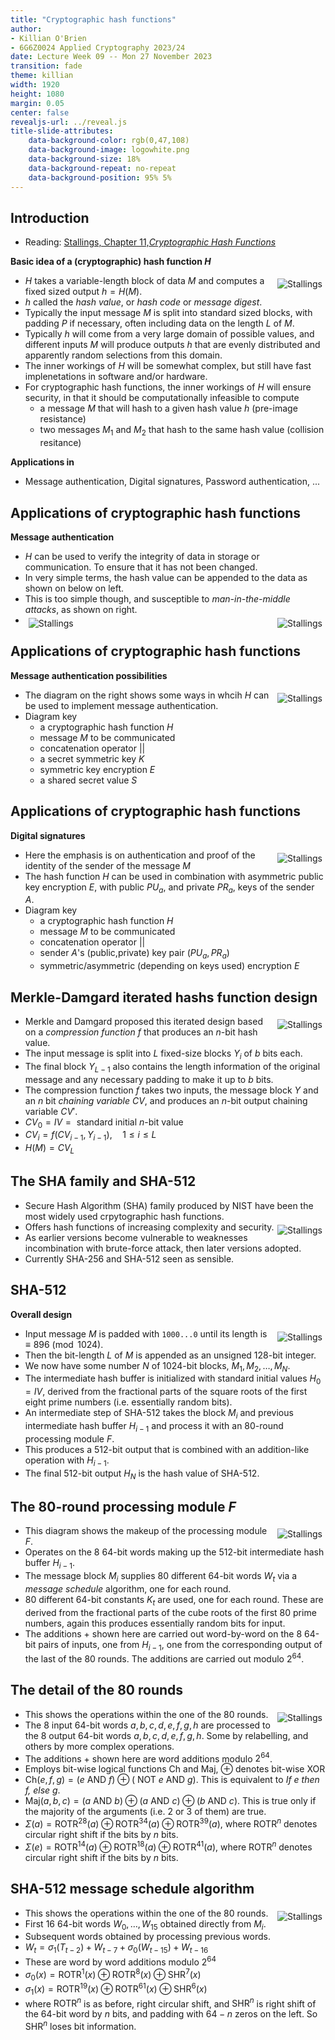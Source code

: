 ```yaml
---
title: "Cryptographic hash functions"
author:
- Killian O'Brien
- 6G6Z0024 Applied Cryptography 2023/24
date: Lecture Week 09 -- Mon 27 November 2023
transition: fade
theme: killian
width: 1920
height: 1080
margin: 0.05
center: false
revealjs-url: ../reveal.js
title-slide-attributes:
    data-background-color: rgb(0,47,108)	
    data-background-image: logowhite.png
    data-background-size: 18%
    data-background-repeat: no-repeat
    data-background-position: 95% 5%	
---
```


## Introduction 

* Reading: <a href="https://mmu.on.worldcat.org/oclc/1334132058" target="_blank">Stallings, Chapter 11,<em>Cryptographic Hash Functions</em></a>

**Basic idea of a (cryptographic) hash function $H$**

* <img src="./images/hash-idea.png" alt="Stallings" style="padding:5px;height=100%;float:right"> $H$ takes a variable-length block of data $M$ and computes a fixed sized output $h=H(M)$.
* $h$ called the *hash value*, or *hash code* or *message digest*. 
* Typically the input message $M$ is split into standard sized blocks, with padding $P$ if necessary, often including data on the length $L$ of $M$.
* Typically $h$ will come from a very large domain of possible values, and different inputs $M$ will produce outputs $h$ that are evenly distributed and apparently random selections from this domain. 
* The inner workings of $H$ will be somewhat complex, but still have fast implenetations in software and/or hardware. 
* For cryptographic hash functions, the inner workings of $H$ will ensure security, in that it should be computationally infeasible to compute
    - a message $M$ that will hash to a given hash value $h$ (pre-image resistance)
    - two messages $M_1$ and $M_2$ that hash to the same hash value (collision resitance)

**Applications in**

* Message authentication, Digital signatures, Password authentication, ...

<!-- ## Applications of cryptographic hash functions

* Message authentication
* Digital signatures
* Password authentication
* ... -->

## Applications of cryptographic hash functions

**Message authentication**

* $H$ can be used to verify the integrity of data in storage or communication. To ensure that it has not been changed. 
* In very simple terms, the hash value can be appended to the data as shown on below on left.
* This is too simple though, and susceptible to *man-in-the-middle attacks*, as shown on right.
* <img src="./images/simple-hash.png" alt="Stallings" style="padding:5px;height=100%;float:left"> <img src="./images/maninthemiddlehash.png" alt="Stallings" style="padding:5px;height=100%;float:right">

## Applications of cryptographic hash functions

**Message authentication possibilities**

* <img src="./images/MACmodes.png" alt="Stallings" style="padding:5px;height=100%;float:right"> The diagram on the right shows some ways in whcih $H$ can be used to implement message authentication.
* Diagram key
    - a cryptographic hash function $H$
    - message $M$ to be communicated
    - concatenation operator $||$
    - a secret symmetric key $K$
    - symmetric key encryption $E$
    - a shared secret value $S$

## Applications of cryptographic hash functions

**Digital signatures**

* <img src="./images/hash-signatures.png" alt="Stallings" style="padding:5px;height=100%;float:right"> Here the emphasis is on authentication and proof of the identity of the sender of the message $M$
* The hash function $H$ can be used in combination with asymmetric public key encryption $E$, with public $PU_a$, and private $PR_a$, keys of the sender $A$. 
* Diagram key
    - a cryptographic hash function $H$
    - message $M$ to be communicated
    - concatenation operator $||$
    - sender $A$'s (public,private) key pair $(PU_a,PR_a)$
    - symmetric/asymmetric (depending on keys used) encryption $E$
  
<!-- ## Requirements and security -->


## Merkle-Damgard iterated hashs function design 

* <img src="./images/merkle-hash.png" alt="Stallings" style="padding:5px;height=100%;float:right"> Merkle and Damgard proposed this iterated design based on a *compression function* $f$ that produces an $n$-bit hash value. 
* The input message is split into $L$ fixed-size blocks $Y_i$ of $b$ bits each. 
* The final block $Y_{L-1}$ also contains the length information of the original message and any necessary padding to make it up to $b$ bits. 
* The compression function $f$ takes two inputs, the message block $Y$ and an $n$ bit *chaining variable* $CV$, and produces an $n$-bit output chaining variable $CV'$.
* $CV_0 = IV = \text{ standard initial $n$-bit value}$
* $CV_{i} = f(CV_{i-1}, Y_{i-1}), \quad 1 \leq i \leq L$
* $H(M) = CV_L$

## The SHA family and SHA-512

* Secure Hash Algorithm (SHA) family produced by NIST have been the most widely used crpytographic hash functions. 
* <img src="./images/SHAfamily.png" alt="Stallings" style="padding:5px;height=100%;float:right"> Offers hash functions of increasing complexity and security. 
* As earlier versions become vulnerable to weaknesses incombination with brute-force attack, then later versions adopted.
* Currently SHA-256 and SHA-512 seen as sensible.

## SHA-512

**Overall design**

* <img src="./images/SHA-512-overall.png" alt="Stallings" style="padding:5px;height=100%;float:right"> Input message $M$ is padded with `1000...0` until its length is $\equiv 896 \pmod{1024}$.
* Then the bit-length $L$ of $M$ is appended as an unsigned 128-bit integer.
* We now have some number $N$ of 1024-bit blocks, $M_1, M_2, \dots, M_N$.
* The intermediate hash buffer is initialized with standard initial values $H_0 = IV$, derived from the fractional parts of the square roots of the first eight prime numbers (i.e. essentially random bits). 
* An intermediate step of SHA-512 takes the block $M_i$ and previous intermediate hash buffer $H_{i-1}$ and process it with an 80-round processing module $F$.
* This produces a 512-bit output that is combined with an addition-like operation with $H_{i-1}$.  
* The final 512-bit output $H_N$ is the hash value of SHA-512.

## The 80-round processing module $F$

* <img src="./images/module-80round.png" alt="Stallings" style="padding:5px;height=100%;float:right"> This diagram shows the makeup of the processing module $F$.
* Operates on the 8 64-bit words making up the 512-bit intermediate hash buffer $H_{i-1}$.
* The message block $M_i$ supplies 80 different 64-bit words $W_t$ via a *message schedule* algorithm, one for each round.
* 80 different 64-bit constants $K_t$ are used, one for each round. These are derived from the fractional parts of the cube roots of the first 80 prime numbers, again this produces essentially random bits for input. 
* The additions $+$ shown here are carried out word-by-word on the 8 64-bit pairs of inputs, one from $H_{i-1}$, one from the corresponding output of the last of the 80 rounds. The additions are carried out modulo $2^{64}$.

## The detail of the 80 rounds

* <img src="./images/round-detail.png" alt="Stallings" style="padding:5px;float:right"> This shows the operations within the one of the 80 rounds.
* The 8 input 64-bit words $a,b,c,d,e,f,g,h$ are processed to the 8 output 64-bit words $a,b,c,d,e,f,g,h$. Some by relabelling, and others by more complex operations.
* The additions $+$ shown here are word additions modulo $2^{64}$. 
* Employs bit-wise logical functions $\text{Ch}$ and $\text{Maj}$, $\oplus$ denotes bit-wise $\text{XOR}$
* $\text{Ch}(e,f,g) = (e \text{ AND } f) \oplus (\text{ NOT } e \text{ AND } g)$. This is equivalent to *If e then f, else g*.
* $\text{Maj}(a,b,c) = (a \text{ AND } b) \oplus (a \text{ AND } c) \oplus (b \text{ AND } c)$. This is true only if the majority of the arguments (i.e. 2 or 3 of them) are true. 
* $\Sigma(a) = \text{ROTR}^{28}(a) \oplus \text{ROTR}^{34}(a) \oplus \text{ROTR}^{39}(a)$, where $\text{ROTR}^n$ denotes circular right shift if the bits by $n$ bits. 
* $\Sigma(e) = \text{ROTR}^{14}(a) \oplus \text{ROTR}^{18}(a) \oplus \text{ROTR}^{41}(a)$, where $\text{ROTR}^n$ denotes circular right shift if the bits by $n$ bits. 

## SHA-512 message schedule algorithm

* <img src="./images/message-schedule.png" alt="Stallings" style="padding:5px;float:right"> This shows the operations within the one of the 80 rounds.
* First 16 64-bit words $W_0, \dots, W_{15}$ obtained directly from $M_i$.
* Subsequent words obtained by processing previous words. 
* $W_t = \sigma_1(T_{t-2}) + W_{t-7} + \sigma_0(W_{t-15}) + W_{t-16}$
* These are word by word additions modulo $2^{64}$
* $\sigma_0(x) = \text{ROTR}^{1}(x) \oplus \text{ROTR}^{8}(x) \oplus \text{SHR}^{7}(x)$
* $\sigma_1(x) = \text{ROTR}^{19}(x) \oplus \text{ROTR}^{61}(x) \oplus \text{SHR}^{6}(x)$
* where $\text{ROTR}^n$ is as before, right circular shift, and $\text{SHR}^n$ is right shift of the 64-bit word by $n$ bits, and padding with $64-n$ zeros on the left. So $\text{SHR}^n$ loses bit information.